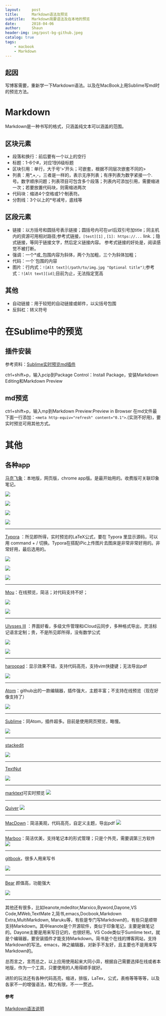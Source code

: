 ```yaml
---
layout:     post
title:      Markdown语法及预览
subtitle:	Markdown简要语法及在本地的预览
date:       2018-04-06
author:     Shaun
header-img: img/post-bg-github.jpeg
catalog: true
tags:
    - macbook
    - Markdown
---
```


## 起因

写博客需要，重新学一下Markdown语法。以及在MacBook上用Sublime写md时的预览方法。

# Markdown
Markdown是一种书写的格式，只涵盖纯文本可以涵盖的范围。

## 区块元素
* 段落和换行：前后要有一个以上的空行
* 标题：1-6个#，对应1到6级标题
* 区块引用：单行，大于号‘>’开头；可嵌套，根据不同层次嵌套不同的>
* 列表：用\*,\+,\-，三者是一样的，表示无序列表；有序列表为数字紧接一个.号。数字顺序问题；列表项目可包含多个段落；列表内可添加引用，需要缩进一次；若要放置代码块，则需缩进两次
* 代码块：缩进4个空格或1个制表符。
* 分割线：3个以上的\*号减号，底线等

## 区段元素
* 链接：以方括号和圆括号表示链接；圆括号内可在url后双引号加title；同主机内的资源可用相对路径;参考式链接，`[test][1]` , `[1]: https://...` link.；隐式链接，等同于链接文字，然后定义链接内容。 参考式链接的好处是，阅读感觉不被打断。
* 强调：一个\*或\_包围内容为斜体，两个为加粗，三个为斜体加粗；
* 代码：一个\`包围的内容
* 图片：行内式：`![Alt text](/path/to/img.jpg "Optional title")`;参考式：`![Alt text][id]`;目前为止，无法指定宽高

## 其他
* 自动链接：用于较短的自动链接或邮件，以尖括号包围
* 反斜杠：转义符号

# 在Sublime中的预览

## 插件安装
参考资料：[Sublime实时预览md插件](http://www.360doc.com/content/17/0827/11/13561030_682462772.shtml)

ctrl+shift+p，输入pcip到Package Control：Install Package，安装Markdown Editing和Markdown Preview

## md预览
ctrl+shift+p，输入mp到Markdown Preview:Preview in Browser
在md文件最下面一行添加：`<meta http-equiv="refresh" content="0.1">`.(实测不好用)，要实时预览可用其他方式。

# 其他
## 各种app
[马克飞象](https://maxiang.io/)：本地版，网页版，chrome app版。是最开始用的。收费版可关联印象笔记。

![](https://timgsa.baidu.com/timg?image&quality=80&size=b9999_10000&sec=1522949518172&di=11e3dfdddc70f72beb30f8dad0ca1f61&imgtype=0&src=http%3A%2F%2Feasyread.ph.126.net%2Flq2cJjOgxiBi5dlemfaJhg%3D%3D%2F7916703622314805815.jpg)

![](https://timgsa.baidu.com/timg?image&quality=80&size=b9999_10000&sec=1522949483069&di=a2651b99c5562ce95ec7c46a89078f9c&imgtype=0&src=http%3A%2F%2Fimg.kuqin.com%2Fupimg%2Fallimg%2F141112%2F2052114611-3.png)

![](https://timgsa.baidu.com/timg?image&quality=80&size=b9999_10000&sec=1522949486336&di=2157c5dfaa9ae68d2456cc48cb5df0ab&imgtype=0&src=http%3A%2F%2Fimage.codes51.com%2FArticle%2Fimage%2F20160319%2F20160319082356_6389.png)

![](https://timgsa.baidu.com/timg?image&quality=80&size=b9999_10000&sec=1522949522020&di=889a1cfa7f4990573731a58703d3a84d&imgtype=0&src=http%3A%2F%2Faliyunzixunbucket.oss-cn-beijing.aliyuncs.com%2Fjpg%2F0bf0d8946c7130b2919c86d6759e7bbd.jpg%3Fx-oss-process%3Dimage%2Fresize%2Cp_100%2Fauto-orient%2C1%2Fquality%2Cq_90%2Fformat%2Cjpg%2Fwatermark%2Cimage_eXVuY2VzaGk%3D%2Ct_100)

******

[Typora](https://typora.io/) ：所见即所得，实时预览的LaTeX公式，要在 Typora 里显示源码，可以用 command + / 切换。Typora在搭配iPic上传图片去图床是非常非常好用的。非常好用，最后选用的。

![](https://timgsa.baidu.com/timg?image&quality=80&size=b9999_10000&sec=1522949664369&di=ebe01d7a68749d7722073de982fced7e&imgtype=0&src=http%3A%2F%2Fimg.smzy.com%2Fimges%2F2017%2F0622%2F20170622092419560.jpg)

![](https://timgsa.baidu.com/timg?image&quality=80&size=b9999_10000&sec=1522949662365&di=8496132ca92ccbb0b0b9dd17e62d0b20&imgtype=0&src=http%3A%2F%2Fimg.zcool.cn%2Fcommunity%2F02785357911ed60000012e7e4762a3.jpg)

![](https://timgsa.baidu.com/timg?image&quality=80&size=b9999_10000&sec=1522949664105&di=6009aa01da0f18b526c362e27e7213e6&imgtype=0&src=http%3A%2F%2Fww2.sinaimg.cn%2Flarge%2F97ded95egw1f7zacoxfhfj21hc0sm0wm.jpg)

******

[Mou](http://25.io/mou/)：在线预览，简洁；对代码支持不好；

![](https://timgsa.baidu.com/timg?image&quality=80&size=b9999_10000&sec=1522949812715&di=c6cc8bf2ea899a5c7edcbb20dc0f5dee&imgtype=0&src=http%3A%2F%2Fmac.quweiwu.com%2Fuploads%2Fscreenshots%2Fmac_20121108144840_ba873799b2.png)

![](https://timgsa.baidu.com/timg?image&quality=80&size=b9999_10000&sec=1522949850456&di=3c08dac78c2f266a62cdc686692233a9&imgtype=0&src=http%3A%2F%2Fimages2015.cnblogs.com%2Fblog%2F764197%2F201601%2F764197-20160126160101551-1933461185.png)

******

[Ulysses III](https://ulyssesapp.com/) ：界面好看，多级文件管理和iCloud云同步，多种格式导出，灵活标记语言定制；贵，不是所见即所得，没有数学公式

![](https://timgsa.baidu.com/timg?image&quality=80&size=b9999_10000&sec=1522984295883&di=3753a3cb2430cf857a6d48f2bcac9b5b&imgtype=0&src=http%3A%2F%2Fwww.pc6.com%2Fup%2F2014-5%2F13994410948801222.jpg)

![](https://timgsa.baidu.com/timg?image&quality=80&size=b9999_10000&sec=1522984291689&di=75e3f19d831e6c7fa8436005d68d230e&imgtype=0&src=http%3A%2F%2Fwww.cncrk.com%2Fup%2F1503%2F201503171301568468.jpg)

******

[haroopad](http://pad.haroopress.com/)：显示效果不错，支持代码高亮，支持vim快捷键；无法导出pdf

![](https://timgsa.baidu.com/timg?image&quality=80&size=b9999_10000&sec=1522984494795&di=3c49b4dca81db28af9af5be56f517517&imgtype=jpg&src=http%3A%2F%2Fimg3.imgtn.bdimg.com%2Fit%2Fu%3D4288014583%2C1299116437%26fm%3D214%26gp%3D0.jpg)

******

[Atom](https://atom.io/)：github出的一款编辑器，插件强大，主题丰富；不支持在线预览（现在好像支持了）

![](https://timgsa.baidu.com/timg?image&quality=80&size=b9999_10000&sec=1522984657156&di=79a1bc07e4142db8f1ca0922ff53cec6&imgtype=jpg&src=http%3A%2F%2Fimg2.imgtn.bdimg.com%2Fit%2Fu%3D2470201542%2C2653351995%26fm%3D214%26gp%3D0.jpg)

******

[Sublime](https://www.sublimetext.com/)：同Atom，插件超多。目前是使用网页预览，略慢。

![](https://timgsa.baidu.com/timg?image&quality=80&size=b9999_10000&sec=1522984733855&di=0598b9636dbd2406f842f16ba525bfa6&imgtype=0&src=http%3A%2F%2Fimages0.cnblogs.com%2Fblog2015%2F763969%2F201506%2F141310043946500.png)

******

[stackedit](https://stackedit.io/)

![](https://timgsa.baidu.com/timg?image&quality=80&size=b9999_10000&sec=1522984844539&di=a82f142bdd9ee019fbad61a0fb748210&imgtype=0&src=http%3A%2F%2Fstatic.open-open.com%2Fnews%2FuploadImg%2F20150321%2F20150321180401_418.png)

******

[TextNut](http://www.textnutwriter.com/)

![](https://timgsa.baidu.com/timg?image&quality=80&size=b9999_10000&sec=1522984869580&di=eec026de6005052564772ce6f3605652&imgtype=0&src=http%3A%2F%2Fpic.orsoon.com%2Fuploads%2Fallimg%2F62841453452020.jpg)

******

[marktext](https://github.com/marktext/marktext)可实时预览
![](https://dn-cnode.qbox.me/FvWhG1Ke30sJZ7kUf9QzERBcSCDm)

******

[Quiver](http://happenapps.com/#quiver)
![](https://pix.waerfa.com/2015/12/Quiver%20four%20cells.png)

******

[MacDown](http://macdown.uranusjr.com/)：简洁美观，代码高亮，自定义主题，导出pdf
![](http://macdown.uranusjr.com/static/images/macdown-demo.png)

******

[Marboo](http://marboo.io/)：简洁优美，支持笔记本的形式管理；只是个外壳，需要调第三方软件
![](http://medis.qiniudn.com/1.jpg)

******

[gitbook](https://legacy.gitbook.com/)，很多人用来写书

![](https://timgsa.baidu.com/timg?image&quality=80&size=b9999_10000&sec=1522985215931&di=79e93e1681757f3258902f8c168b32ae&imgtype=0&src=http%3A%2F%2Fi-3.yxdown.com%2F2015%2F12%2F30%2Fb66107b8-c76e-4dc4-92f8-4d5965d37993.png)

******

[Bear](http://www.bear-writer.com/) 颜值高，功能强大

![](https://pix.waerfa.com/Bear%20demo%201.gif)

******

其他还有很多，比如leanote,mdeditor,Marxico,Byword,Dayone,VS Code,MWeb,TextMate 2,简书,emacs,Docbook,Markdown Extra,MultiMarkdown, Maruku等，有些是专门写Markdown的，有些只是顺带支持Markdown。其中leanote是个开源软件，类似于印象笔记，主要是做笔记的。Dayone主要是用来写日记的，也很好用。VS Code类似于Sumlime text，就是个编辑器，要安装插件才能支持Markdown。简书是个在线的博客网站，支持Markdown的写法。emacs，神之编辑器，对新手不友好，且主要也不是用来写Markdown的。

总而言之，言而总之，以上应用使用起来大同小异，根据自己需要选择在线或者本地版，作为一个工具，只要使用的人用得顺手就好。

进阶的玩法还有各种代码高亮，缩进，排版，LaTex，公式，表格等等等等，以及各家不一的增强语法，精力有限，不一一赘述。


#### 参考

[Markdown语法说明](https://www.appinn.com/markdown/)











